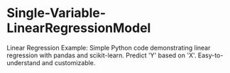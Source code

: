 # Single-Variable-LinearRegressionModel
Linear Regression Example: Simple Python code demonstrating linear regression with pandas and scikit-learn. Predict 'Y' based on 'X'. Easy-to-understand and customizable.
